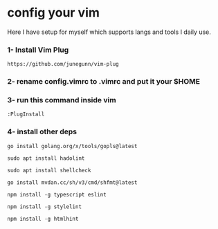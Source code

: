 # config your vim

Here I have setup for myself which supports langs and tools I daily use.

### 1- Install Vim Plug

    https://github.com/junegunn/vim-plug

### 2- rename config.vimrc to .vimrc and put it your $HOME

### 3- run this command inside vim

    :PlugInstall

### 4- install other deps

    go install golang.org/x/tools/gopls@latest

    sudo apt install hadolint

    sudo apt install shellcheck

    go install mvdan.cc/sh/v3/cmd/shfmt@latest

    npm install -g typescript eslint

    npm install -g stylelint

    npm install -g htmlhint
